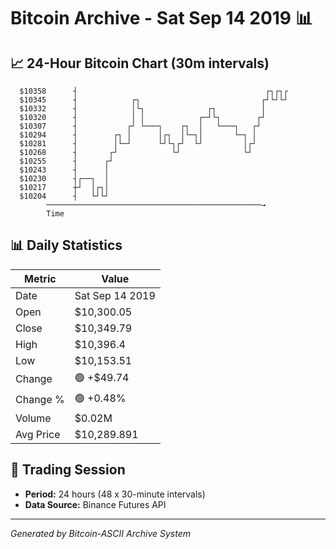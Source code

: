 # Bitcoin Archive - Sat Sep 14 2019 📊

## 📈 24-Hour Bitcoin Chart (30m intervals)

```
  $10358      ┤                                          ┌┐┌┐┌ 
  $10345      ┤            ┌┐                           ┌┘└┘└┘ 
  $10332      ┤            │└┐              ┌┐          │      
  $10320      ┤            │ │            ┌─┘└┐        ┌┘      
  $10307      ┤           ┌┘ └───┐    ┌┐  │   └───┐   ┌┘       
  $10294      ┤        ┌┐ │      │┌┐  │└─┐│       └─┐ │        
  $10281      ┤        │└─┘      └┘└┐┌┘  └┘         │┌┘        
  $10268      ┤       ┌┘            └┘              └┘         
  $10255      ┤      ┌┘                                        
  $10243      ┤      │                                         
  $10230      ┤┌──┐  │                                         
  $10217      ┼┘  │┌┐│                                         
  $10204      ┤   └┘└┘                                         
        ────────────────────────────────────────────────→
        Time
```

## 📊 Daily Statistics

| Metric | Value |
|--------|-------|
| Date | Sat Sep 14 2019 |
| Open | $10,300.05 |
| Close | $10,349.79 |
| High | $10,396.4 |
| Low | $10,153.51 |
| Change | 🟢 +$49.74 |
| Change % | 🟢 +0.48% |
| Volume | $0.02M |
| Avg Price | $10,289.891 |

## 📅 Trading Session

- **Period:** 24 hours (48 x 30-minute intervals)
- **Data Source:** Binance Futures API

---
*Generated by Bitcoin-ASCII Archive System*
